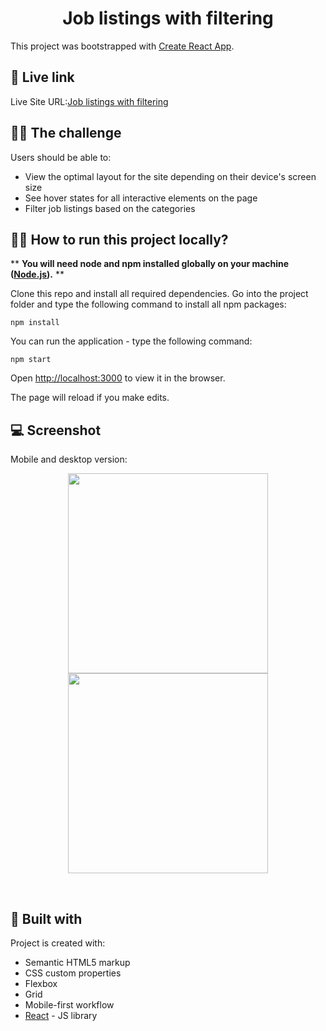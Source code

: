 <h1 align="center">Job listings with filtering</h1>

This project was bootstrapped with [Create React App](https://github.com/facebook/create-react-app).


## 🔗 Live link

<p>Live Site URL:<a href="https://618fe4d2ec13b73fa1316b57--job-listings-kzaleskaa.netlify.app/">Job listings with filtering</a></p>


## 👨‍💼 The challenge

Users should be able to:

- View the optimal layout for the site depending on their device's screen size
- See hover states for all interactive elements on the page
- Filter job listings based on the categories

## 🏃‍♀️ How to run this project locally?
** **You will need node and npm installed globally on your machine ([Node.js](https://nodejs.org/en/)).** **

Clone this repo and install all required dependencies. Go into the project folder and type the following command to install all npm packages:

`npm install`

You can run the application - type the following command:

`npm start`

Open [http://localhost:3000](http://localhost:3000) to view it in the browser.

The page will reload if you make edits.


## 💻 Screenshot

Mobile and desktop version:

<p align="center">
<img height="320px" src="https://user-images.githubusercontent.com/62251989/141650626-f0e3ee24-31fb-43b0-a79b-b56e0f91bf2f.png" />
<img height="320px" src="https://user-images.githubusercontent.com/62251989/141650734-65bab1d9-d5fd-4941-a82a-240b0036c7b6.png"/>
</p>

<br/>

## 🔨 Built with

Project is created with:

- Semantic HTML5 markup
- CSS custom properties
- Flexbox
- Grid
- Mobile-first workflow
- [React](https://reactjs.org/) - JS library
